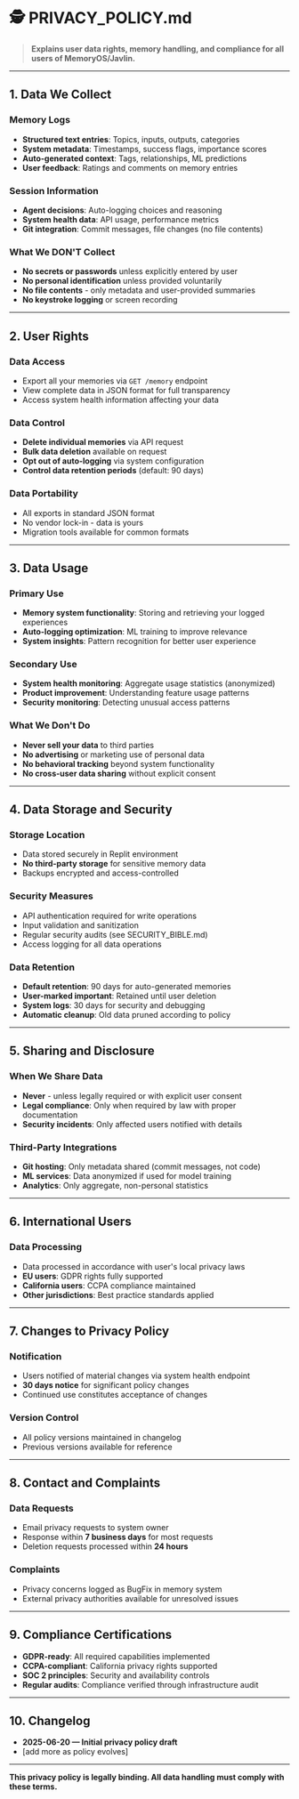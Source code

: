 
# 🕵️ PRIVACY_POLICY.md

> **Explains user data rights, memory handling, and compliance for all users of MemoryOS/Javlin.**

---

## 1. Data We Collect

### Memory Logs
- **Structured text entries**: Topics, inputs, outputs, categories
- **System metadata**: Timestamps, success flags, importance scores
- **Auto-generated context**: Tags, relationships, ML predictions
- **User feedback**: Ratings and comments on memory entries

### Session Information
- **Agent decisions**: Auto-logging choices and reasoning
- **System health data**: API usage, performance metrics
- **Git integration**: Commit messages, file changes (no file contents)

### What We DON'T Collect
- **No secrets or passwords** unless explicitly entered by user
- **No personal identification** unless provided voluntarily
- **No file contents** - only metadata and user-provided summaries
- **No keystroke logging** or screen recording

---

## 2. User Rights

### Data Access
- Export all your memories via `GET /memory` endpoint
- View complete data in JSON format for full transparency
- Access system health information affecting your data

### Data Control
- **Delete individual memories** via API request
- **Bulk data deletion** available on request
- **Opt out of auto-logging** via system configuration
- **Control data retention periods** (default: 90 days)

### Data Portability
- All exports in standard JSON format
- No vendor lock-in - data is yours
- Migration tools available for common formats

---

## 3. Data Usage

### Primary Use
- **Memory system functionality**: Storing and retrieving your logged experiences
- **Auto-logging optimization**: ML training to improve relevance
- **System insights**: Pattern recognition for better user experience

### Secondary Use
- **System health monitoring**: Aggregate usage statistics (anonymized)
- **Product improvement**: Understanding feature usage patterns
- **Security monitoring**: Detecting unusual access patterns

### What We Don't Do
- **Never sell your data** to third parties
- **No advertising** or marketing use of personal data
- **No behavioral tracking** beyond system functionality
- **No cross-user data sharing** without explicit consent

---

## 4. Data Storage and Security

### Storage Location
- Data stored securely in Replit environment
- **No third-party storage** for sensitive memory data
- Backups encrypted and access-controlled

### Security Measures
- API authentication required for write operations
- Input validation and sanitization
- Regular security audits (see SECURITY_BIBLE.md)
- Access logging for all data operations

### Data Retention
- **Default retention**: 90 days for auto-generated memories
- **User-marked important**: Retained until user deletion
- **System logs**: 30 days for security and debugging
- **Automatic cleanup**: Old data pruned according to policy

---

## 5. Sharing and Disclosure

### When We Share Data
- **Never** - unless legally required or with explicit user consent
- **Legal compliance**: Only when required by law with proper documentation
- **Security incidents**: Only affected users notified with details

### Third-Party Integrations
- **Git hosting**: Only metadata shared (commit messages, not code)
- **ML services**: Data anonymized if used for model training
- **Analytics**: Only aggregate, non-personal statistics

---

## 6. International Users

### Data Processing
- Data processed in accordance with user's local privacy laws
- **EU users**: GDPR rights fully supported
- **California users**: CCPA compliance maintained
- **Other jurisdictions**: Best practice standards applied

---

## 7. Changes to Privacy Policy

### Notification
- Users notified of material changes via system health endpoint
- **30 days notice** for significant policy changes
- Continued use constitutes acceptance of changes

### Version Control
- All policy versions maintained in changelog
- Previous versions available for reference

---

## 8. Contact and Complaints

### Data Requests
- Email privacy requests to system owner
- Response within **7 business days** for most requests
- Deletion requests processed within **24 hours**

### Complaints
- Privacy concerns logged as BugFix in memory system
- External privacy authorities available for unresolved issues

---

## 9. Compliance Certifications

- **GDPR-ready**: All required capabilities implemented
- **CCPA-compliant**: California privacy rights supported
- **SOC 2 principles**: Security and availability controls
- **Regular audits**: Compliance verified through infrastructure audit

---

## 10. Changelog

- **2025-06-20 — Initial privacy policy draft**
- [add more as policy evolves]

---

**This privacy policy is legally binding. All data handling must comply with these terms.**
